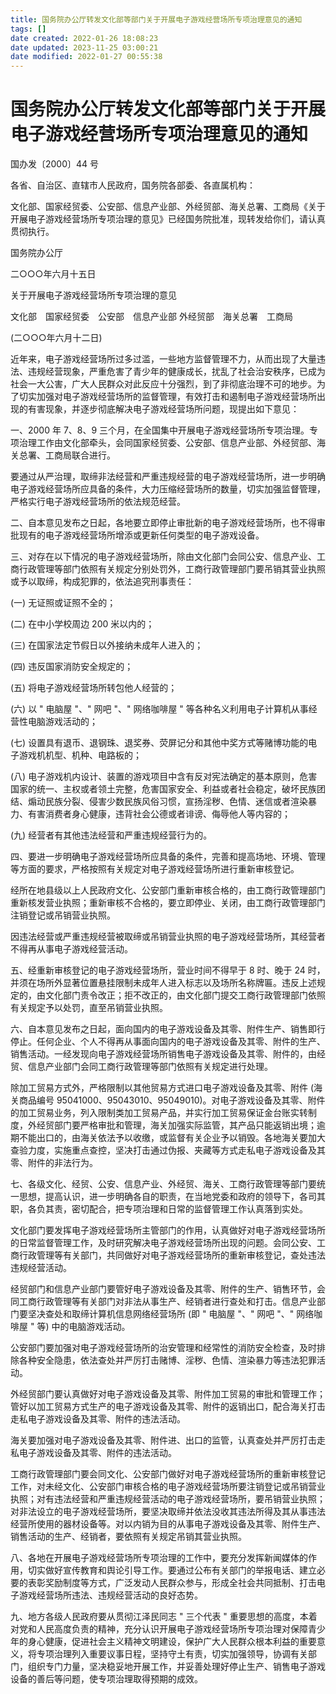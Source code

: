 ```yaml
---
title: 国务院办公厅转发文化部等部门关于开展电子游戏经营场所专项治理意见的通知
tags: []
date created: 2022-01-26 18:08:23
date updated: 2023-11-25 03:00:21
date modified: 2022-01-27 00:55:38
---
```


# 国务院办公厅转发文化部等部门关于开展电子游戏经营场所专项治理意见的通知

国办发〔2000〕44 号　　

各省、自治区、直辖市人民政府，国务院各部委、各直属机构：

文化部、国家经贸委、公安部、信息产业部、外经贸部、海关总署、工商局《关于开展电子游戏经营场所专项治理的意见》已经国务院批准，现转发给你们，请认真贯彻执行。

国务院办公厅　　　　　　　　　

二○○○年六月十五日　　　

关于开展电子游戏经营场所专项治理的意见

文化部　国家经贸委　公安部　信息产业部 外经贸部　海关总署　工商局

(二○○○年六月十二日)

近年来，电子游戏经营场所过多过滥，一些地方监督管理不力，从而出现了大量违法、违规经营现象，严重危害了青少年的健康成长，扰乱了社会治安秩序，已成为社会一大公害，广大人民群众对此反应十分强烈，到了非彻底治理不可的地步。为了切实加强对电子游戏经营场所的监督管理，有效打击和遏制电子游戏经营场所出现的有害现象，并逐步彻底解决电子游戏经营场所问题，现提出如下意见：

一、2000 年 7、8、9 三个月，在全国集中开展电子游戏经营场所专项治理。专项治理工作由文化部牵头，会同国家经贸委、公安部、信息产业部、外经贸部、海关总署、工商局联合进行。

要通过从严治理，取缔非法经营和严重违规经营的电子游戏经营场所，进一步明确电子游戏经营场所应具备的条件，大力压缩经营场所的数量，切实加强监督管理，严格实行电子游戏经营场所的依法规范经营。

二、自本意见发布之日起，各地要立即停止审批新的电子游戏经营场所，也不得审批现有的电子游戏经营场所增添或更新任何类型的电子游戏设备。

三、对存在以下情况的电子游戏经营场所，除由文化部门会同公安、信息产业、工商行政管理等部门依照有关规定分别处罚外，工商行政管理部门要吊销其营业执照或予以取缔，构成犯罪的，依法追究刑事责任：

(一) 无证照或证照不全的；

(二) 在中小学校周边 200 米以内的；

(三) 在国家法定节假日以外接纳未成年人进入的；

(四) 违反国家消防安全规定的；

(五) 将电子游戏经营场所转包他人经营的；

(六) 以 " 电脑屋 "、" 网吧 "、" 网络咖啡屋 " 等各种名义利用电子计算机从事经营性电脑游戏活动的；

(七) 设置具有退币、退钢珠、退奖券、荧屏记分和其他中奖方式等赌博功能的电子游戏机机型、机种、电路板的；

(八) 电子游戏机内设计、装置的游戏项目中含有反对宪法确定的基本原则，危害国家的统一、主权或者领土完整，危害国家安全、利益或者社会稳定，破坏民族团结、煽动民族分裂、侵害少数民族风俗习惯，宣扬淫秽、色情、迷信或者渲染暴力、有害消费者身心健康，违背社会公德或者诽谤、侮辱他人等内容的；

(九) 经营者有其他违法经营和严重违规经营行为的。

四、要进一步明确电子游戏经营场所应具备的条件，完善和提高场地、环境、管理等方面的要求，严格按照有关规定对电子游戏经营场所进行重新审核登记。

经所在地县级以上人民政府文化、公安部门重新审核合格的，由工商行政管理部门重新核发营业执照；重新审核不合格的，要立即停业、关闭，由工商行政管理部门注销登记或吊销营业执照。

因违法经营或严重违规经营被取缔或吊销营业执照的电子游戏经营场所，其经营者不得再从事电子游戏经营活动。

五、经重新审核登记的电子游戏经营场所，营业时间不得早于 8 时、晚于 24 时，并须在场所外显著位置悬挂限制未成年人进入标志以及场所名称牌匾。违反上述规定的，由文化部门责令改正；拒不改正的，由文化部门提交工商行政管理部门依照有关规定予以处罚，直至吊销营业执照。

六、自本意见发布之日起，面向国内的电子游戏设备及其零、附件生产、销售即行停止。任何企业、个人不得再从事面向国内的电子游戏设备及其零、附件的生产、销售活动。一经发现向电子游戏经营场所销售电子游戏设备及其零、附件的，由经贸、信息产业部门会同工商行政管理等部门依照有关规定进行处理。

除加工贸易方式外，严格限制以其他贸易方式进口电子游戏设备及其零、附件 (海关商品编号 95041000、95043010、95049010)。对电子游戏设备及其零、附件的加工贸易业务，列入限制类加工贸易产品，并实行加工贸易保证金台账实转制度，外经贸部门要严格审批和管理，海关加强实际监管，其产品只能返销出境；逾期不能出口的，由海关依法予以收缴，或监督有关企业予以销毁。各地海关要加大查验力度，实施重点查控，坚决打击通过伪报、夹藏等方式走私电子游戏设备及其零、附件的非法行为。

七、各级文化、经贸、公安、信息产业、外经贸、海关、工商行政管理等部门要统一思想，提高认识，进一步明确各自的职责，在当地党委和政府的领导下，各司其职，各负其责，密切配合，把专项治理和日常的监督管理工作认真落到实处。

文化部门要发挥电子游戏经营场所主管部门的作用，认真做好对电子游戏经营场所的日常监督管理工作，及时研究解决电子游戏经营场所出现的问题。会同公安、工商行政管理等有关部门，共同做好对电子游戏经营场所的重新审核登记，查处违法违规经营活动。

经贸部门和信息产业部门要管好电子游戏设备及其零、附件的生产、销售环节，会同工商行政管理等有关部门对非法从事生产、经销者进行查处和打击。信息产业部门要坚决查处和取缔计算机信息网络经营场所 (即 " 电脑屋 "、" 网吧 "、" 网络咖啡屋 " 等) 中的电脑游戏活动。

公安部门要加强对电子游戏经营场所的治安管理和经常性的消防安全检查，及时排除各种安全隐患，依法查处并严厉打击赌博、淫秽、色情、渲染暴力等违法犯罪活动。

外经贸部门要认真做好对电子游戏设备及其零、附件加工贸易的审批和管理工作；管好以加工贸易方式生产的电子游戏设备及其零、附件的返销出口，配合海关打击走私电子游戏设备及其零、附件的违法活动。

海关要加强对电子游戏设备及其零、附件进、出口的监管，认真查处并严厉打击走私电子游戏设备及其零、附件的违法活动。

工商行政管理部门要会同文化、公安部门做好对电子游戏经营场所的重新审核登记工作，对未经文化、公安部门审核合格的电子游戏经营场所要注销登记或吊销营业执照；对有违法经营和严重违规经营活动的电子游戏经营场所，要吊销营业执照；对非法设立的电子游戏经营场所，要坚决取缔并依法没收其违法所得及其从事违法经营所使用的器材设备等。对以内销为目的从事电子游戏设备及其零、附件生产、销售活动的生产、经销者，要依照有关规定吊销其营业执照。

八、各地在开展电子游戏经营场所专项治理的工作中，要充分发挥新闻媒体的作用，切实做好宣传教育和舆论引导工作。要通过公布有关部门的举报电话、建立必要的表彰奖励制度等方式，广泛发动人民群众参与，形成全社会共同抵制、打击电子游戏经营场所违法、违规经营活动的良好态势。

九、地方各级人民政府要从贯彻江泽民同志 " 三个代表 " 重要思想的高度，本着对党和人民高度负责的精神，充分认识开展电子游戏经营场所专项治理对保障青少年的身心健康，促进社会主义精神文明建设，保护广大人民群众根本利益的重要意义，将专项治理列入重要议事日程，坚持守土有责，切实加强领导，协调有关部门，组织专门力量，坚决稳妥地开展工作，并妥善处理好停止生产、销售电子游戏设备的善后等问题，使专项治理取得预期的成效。
